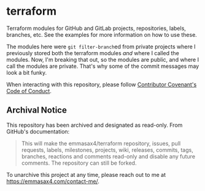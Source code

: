 # terraform

Terraform modules for GitHub and GitLab projects, repositories, labels, branches, etc. See the examples for more information on how to use these.

The modules here were `git filter-branch`ed from private projects where I previously stored both the terraform modules _and_ where I called the modules. Now, I'm breaking that out, so the modules are public, and where I call the modules are private. That's why some of the commit messages may look a bit funky.

When interacting with this repository, please follow [Contributor Covenant's Code of Conduct](https://contributor-covenant.org).

## Archival Notice

This repository has been archived and designated as read-only. From GitHub's documentation:

> This will make the emmasax4/terraform repository, issues, pull requests, labels, milestones, projects, wiki, releases, commits, tags, branches, reactions and comments read-only and disable any future comments. The repository can still be forked.

To unarchive this project at any time, please reach out to me at https://emmasax4.com/contact-me/.
